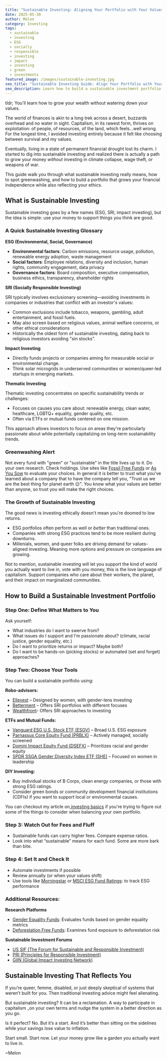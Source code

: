 ```yaml
---
title: "Sustainable Investing: Aligning Your Portfolio with Your Values"
date: 2025-05-30
author: Melon
category: Investing
tags:
  - sustainable
  - investing
  - ESG
  - socially
  - responsible
  - investing
  - impact
  - investing
  - green
  - investments
featured_image: /images/sustainable-investing.jpg
seo_title: "Sustainable Investing Guide: Align Your Portfolio with Your Values in 2025"
seo_description: Learn how to build a sustainable investment portfolio that generates returns while supporting environmental and social causes. Discover ESG, SRI, and impact investing strategies.
---
```


tldr; You'll learn how to grow your wealth without watering down your values.

The world of finances is akin to a long trek across a desert, buzzards overhead and no water in sight. Capitalism, in its rawest form, thrives on exploitation: of people, of resources, of the land, which feels...well wrong. For the longest time, I avoided investing entirely because it felt like choosing between survival and my values.

Eventually, living in a state of permanent financial drought lost its charm. I started to dig into sustainable investing and realized there is actually a path to grow your money _without_ investing in climate collapse, wage theft, or weapons of war.

This guide walk you through what sustainable investing really means, how to spot greenwashing, and how to build a portfolio that grows your financial independence while also reflecting your ethics.

## What is Sustainable Investing

Sustainable investing goes by a few names (ESG, SRI, impact investing), but the idea is simple: use your money to support things you think are good.

### A Quick Sustainable Investing Glossary

**ESG (Environmental, Social, Governance)**

- **Environmental factors**: Carbon emissions, resource usage, pollution, renewable energy adoption, waste management
- **Social factors**: Employee relations, diversity and inclusion, human rights, community engagement, data privacy
- **Governance factors**: Board composition, executive compensation, business ethics, transparency, shareholder rights

**SRI (Socially Responsible Investing)**

SRI typically involves exclusionary screening—avoiding investments in companies or industries that conflict with an investor's values:

- Common exclusions include tobacco, weapons, gambling, adult entertainment, and fossil fuels.
- May also screen based on religious values, animal welfare concerns, or other ethical considerations
- Historically the oldest form of sustainable investing, dating back to religious investors avoiding "sin stocks". 

**Impact Investing**

- Directly funds projects or companies aiming for measurable social or environmental change.
- Think solar microgrids in underserved communities or women/queer-led startups in emerging markets.

**Thematic Investing**

Thematic investing concentrates on specific sustainability trends or challenges:

- Focuses on causes you care about: renewable energy, clean water, healthcare, LGBTQ+ equality, gender quality, etc.
- Often via ETFs or mutual funds centered on one mission.

This approach allows investors to focus on areas they're particularly passionate about while potentially capitalizing on long-term sustainability trends.

### Greenwashing Alert

Not every fund with "green" or "sustainable" in the title lives up to it. Do your own research. Check holdings. Use sites like [Fossil Free Funds](https://fossilfreefunds.org/) or [As You Sow](https://www.asyousow.org/) to evaluate your choices. In general it is better to trust what you've learned about a company that to have the company tell you, "Trust us we are the best thing for planet earth 😉". You know what your values are better than anyone, so trust you will make the right choices.

<!-- AD PLACEMENT: sidebar-1 -->

### The Growth of Sustainable Investing

The good news is investing ethically doesn't mean you're doomed to low returns. 

- ESG portfolios often perform as well or _better_ than traditional ones.
- Companies with strong ESG practices tend to be more resilient during downturns.
- Millenials, women, and queer folks are driving demand for values-aligned investing. Meaning more options and pressure on companies are growing.

Not to mention, sustainable investing will let you support the kind of world you actually want to live in, vote with you money, this is the love language of capitalism. Support companies who care about their workers, the planet, and their impact on marginalized communities. 

## How to Build a Sustainable Investment Portfolio

### Step One: Define What Matters to You

Ask yourself:
- What industries do I want to swerve from?
- What issues do I support and I'm passionate about? (climate, racial justice, gender equality, etc.)
- Do I want to prioritize returns or impact? Maybe both?
- Do I want to be hands-on (picking stocks) or automated (set and forget) approaches?

### Step Two: Choose Your Tools

You can build a sustainable portfolio using:

**Robo-advisors:**

- [Ellevest](https://www.ellevest.com/) – Designed by women, with gender-lens investing
- [Betterment](https://www.betterment.com/) – Offers SRI portfolios with different focuses
- [Wealthfront](https://www.wealthfront.com/socially-responsible-investing)- Offers SRI approaches to investing

**ETFs and Mutual Funds:**

- [Vanguard ESG U.S. Stock ETF (ESGV)](https://investor.vanguard.com/investment-products/etfs/profile/esgv) – Broad U.S. ESG exposure
- [Parnassus Core Equity Fund (PRBLX)](https://www.parnassus.com/parnassus-mutual-funds/core-equity/investor-shares) – Actively managed, socially screened
- [Domini Impact Equity Fund (DSEFX)](https://www.domini.com/domini-funds/domini-impact-equity-fund) – Prioritizes racial and gender equity
- [SPDR SSGA Gender Diversity Index ETF (SHE)](https://www.ssga.com/us/en/intermediary/etfs/spdr-msci-usa-gender-diversity-etf-she) – Focused on women in leadership

**DIY Investing:**
- Buy individual stocks of B Corps, clean energy companies, or those with strong ESG ratings.
- Consider green bonds or community development financial institutions (CDFIs) if you want to support local or environmental causes.

You can checkout my article on[ investing basics](https://nectarflowfinance.com/) if you're trying to figure out some of the things to consider when balancing your own portfolio.

### Step 3: Watch Out for Fees and Fluff

- Sustainable funds can carry higher fees. Compare expense ratios.
- Look into what “sustainable” means for each fund. Some are more bark than bite.

### Step 4: Set It and Check It

- Automate investments if possible
- Review annually (or when your values shift)
- Use tools like [Morningstar](https://www.morningstar.com/) or [MSCI ESG Fund Ratings](https://www.msci.com/our-solutions/esg-investing/esg-fund-ratings): to track ESG performance

### Additional Resources:

**Research Platforms**
- [Gender Equality Funds](https://genderequalityfunds.org/): Evaluates funds based on gender equality metrics
- [Deforestation Free Funds](https://deforestationfreefunds.org/): Examines fund exposure to deforestation risk

**Sustainable Investment Forums**
- [US SIF (The Forum for Sustainable and Responsible Investment)](https://www.ussif.org/)
- [PRI (Principles for Responsible Investment)](https://www.unpri.org/)
- [GIIN (Global Impact Investing Network)](https://thegiin.org/)

## Sustainable Investing That Reflects You

If you’re queer, femme, disabled, or just deeply skeptical of systems that weren’t built for you. Then traditional investing advice might feel alienating.

But sustainable investing? It can be a reclamation. A way to participate in capitalism _on your own terms and nudge the system in a better direction as you go.

Is it perfect? No. But it’s a start. And it’s better than sitting on the sidelines while your savings lose value to inflation.

Start small. Start now. Let your money grow like a garden you actually want to live in.

~Melon